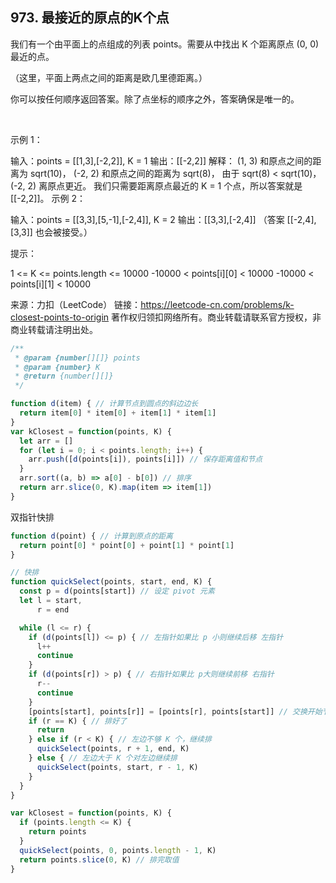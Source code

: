 ## 973. 最接近的原点的K个点

我们有一个由平面上的点组成的列表 points。需要从中找出 K 个距离原点 (0, 0) 最近的点。

（这里，平面上两点之间的距离是欧几里德距离。）

你可以按任何顺序返回答案。除了点坐标的顺序之外，答案确保是唯一的。

 

示例 1：

输入：points = [[1,3],[-2,2]], K = 1
输出：[[-2,2]]
解释： 
(1, 3) 和原点之间的距离为 sqrt(10)，
(-2, 2) 和原点之间的距离为 sqrt(8)，
由于 sqrt(8) < sqrt(10)，(-2, 2) 离原点更近。
我们只需要距离原点最近的 K = 1 个点，所以答案就是 [[-2,2]]。
示例 2：

输入：points = [[3,3],[5,-1],[-2,4]], K = 2
输出：[[3,3],[-2,4]]
（答案 [[-2,4],[3,3]] 也会被接受。）
 

提示：

1 <= K <= points.length <= 10000
-10000 < points[i][0] < 10000
-10000 < points[i][1] < 10000

来源：力扣（LeetCode）
链接：https://leetcode-cn.com/problems/k-closest-points-to-origin
著作权归领扣网络所有。商业转载请联系官方授权，非商业转载请注明出处。

```js
/**
 * @param {number[][]} points
 * @param {number} K
 * @return {number[][]}
 */

function d(item) { // 计算节点到圆点的斜边边长
  return item[0] * item[0] + item[1] * item[1]
}
var kClosest = function(points, K) {
  let arr = []
  for (let i = 0; i < points.length; i++) {
    arr.push([d(points[i]), points[i]]) // 保存距离值和节点
  }
  arr.sort((a, b) => a[0] - b[0]) // 排序
  return arr.slice(0, K).map(item => item[1])
}
```

双指针快排

```js
function d(point) { // 计算到原点的距离
  return point[0] * point[0] + point[1] * point[1]
}

// 快排
function quickSelect(points, start, end, K) {
  const p = d(points[start]) // 设定 pivot 元素
  let l = start,
      r = end

  while (l <= r) {
    if (d(points[l]) <= p) { // 左指针如果比 p 小则继续后移 左指针
      l++
      continue
    }
    if (d(points[r]) > p) { // 右指针如果比 p大则继续前移 右指针
      r--
      continue
    }
    [points[start], points[r]] = [points[r], points[start]] // 交换开始节点和右不相等节点
    if (r == K) { // 排好了
      return
    } else if (r < K) { // 左边不够 K 个，继续排
      quickSelect(points, r + 1, end, K)
    } else { // 左边大于 K 个对左边继续排
      quickSelect(points, start, r - 1, K)
    }
  }
}

var kClosest = function(points, K) {
  if (points.length <= K) {
    return points
  }
  quickSelect(points, 0, points.length - 1, K)
  return points.slice(0, K) // 排完取值
}
```